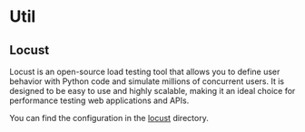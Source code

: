 # Util

## Locust

Locust is an open-source load testing tool that allows you to define user behavior with Python code and simulate millions of concurrent users. It is designed to be easy to use and highly scalable, making it an ideal choice for performance testing web applications and APIs.

You can find the configuration in the [locust](locust) directory.
